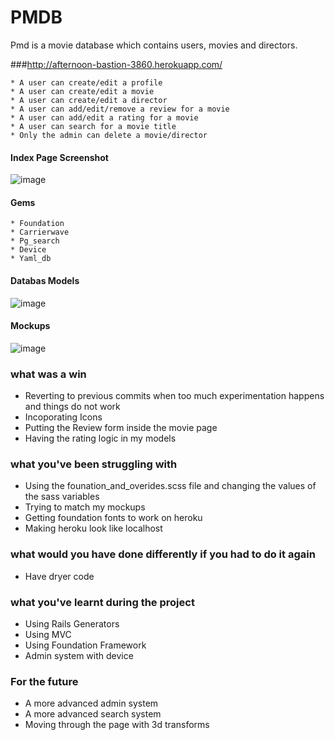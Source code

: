 # PMDB

Pmd is a movie database which contains users, movies and directors.

###http://afternoon-bastion-3860.herokuapp.com/

	* A user can create/edit a profile
	* A user can create/edit a movie
	* A user can create/edit a director
	* A user can add/edit/remove a review for a movie
	* A user can add/edit a rating for a movie
	* A user can search for a movie title
	* Only the admin can delete a movie/director

#### Index Page Screenshot

![image](http://imgur.com/dREfiJ9.png)


#### Gems
	* Foundation
	* Carrierwave
	* Pg_search
	* Device
	* Yaml_db
	
#### Databas Models

![image](http://imgur.com/8jVWI6r.png)

#### Mockups

![image](http://imgur.com/pnp2TRp.png)



### what was a win

* Reverting to previous commits when too much experimentation happens and things do not work
* Incoporating Icons
* Putting the Review form inside the movie page
* Having the rating logic in my models

### what you've been struggling with

* Using the founation_and_overides.scss file and changing the values of the sass variables 
* Trying to match my mockups
* Getting foundation fonts to work on heroku
* Making heroku look like localhost

### what would you have done differently if you had to do it again 

* Have dryer code

### what you've learnt during the project

* Using Rails Generators
* Using MVC
* Using Foundation Framework
* Admin system with device

### For the future

* A more advanced admin system
* A more advanced search system
* Moving through the page with 3d transforms